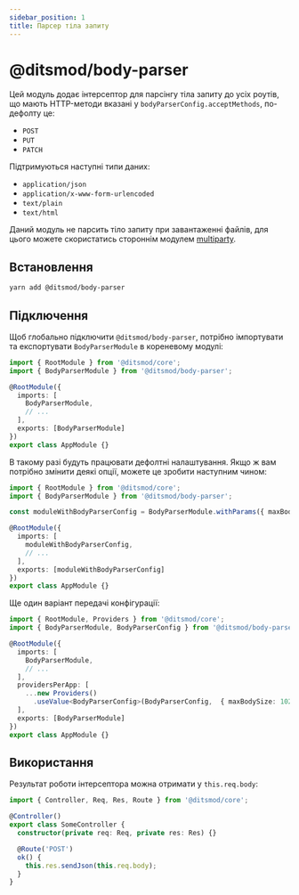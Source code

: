 ```yaml
---
sidebar_position: 1
title: Парсер тіла запиту
---
```


# @ditsmod/body-parser

Цей модуль додає інтерсептор для парсінгу тіла запиту до усіх роутів, що мають HTTP-методи вказані у `bodyParserConfig.acceptMethods`, по-дефолту це:

- `POST`
- `PUT`
- `PATCH`

Підтримуються наступні типи даних:

- `application/json`
- `application/x-www-form-urlencoded`
- `text/plain`
- `text/html`

Даний модуль не парсить тіло запиту при завантаженні файлів, для цього можете скористатись стороннім модулем [multiparty][2].

## Встановлення

```bash
yarn add @ditsmod/body-parser
```

## Підключення

Щоб глобально підключити `@ditsmod/body-parser`, потрібно імпортувати та експортувати `BodyParserModule` в кореневому модулі:

```ts
import { RootModule } from '@ditsmod/core';
import { BodyParserModule } from '@ditsmod/body-parser';

@RootModule({
  imports: [
    BodyParserModule,
    // ...
  ],
  exports: [BodyParserModule]
})
export class AppModule {}
```

В такому разі будуть працювати дефолтні налаштування. Якщо ж вам потрібно змінити деякі опції, можете це зробити наступним чином:

```ts
import { RootModule } from '@ditsmod/core';
import { BodyParserModule } from '@ditsmod/body-parser';

const moduleWithBodyParserConfig = BodyParserModule.withParams({ maxBodySize: 1024 * 1024 });

@RootModule({
  imports: [
    moduleWithBodyParserConfig,
    // ...
  ],
  exports: [moduleWithBodyParserConfig]
})
export class AppModule {}
```

Ще один варіант передачі конфігурації:

```ts
import { RootModule, Providers } from '@ditsmod/core';
import { BodyParserModule, BodyParserConfig } from '@ditsmod/body-parser';

@RootModule({
  imports: [
    BodyParserModule,
    // ...
  ],
  providersPerApp: [
    ...new Providers()
      .useValue<BodyParserConfig>(BodyParserConfig,  { maxBodySize: 1024*1024 })
  ],
  exports: [BodyParserModule]
})
export class AppModule {}
```

## Використання

Результат роботи інтерсептора можна отримати у `this.req.body`:

```ts
import { Controller, Req, Res, Route } from '@ditsmod/core';

@Controller()
export class SomeController {
  constructor(private req: Req, private res: Res) {}

  @Route('POST')
  ok() {
    this.res.sendJson(this.req.body);
  }
}
```



[1]: https://github.com/ditsmod/ditsmod/tree/main/examples/06-body-parser
[2]: https://www.npmjs.com/package/@ts-stack/multiparty
